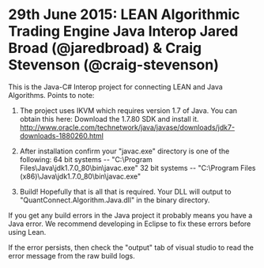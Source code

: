 ﻿29th June 2015: LEAN Algorithmic Trading Engine Java Interop
Jared Broad (@jaredbroad) & Craig Stevenson (@craig-stevenson)
=====
This is the Java-C# Interop project for connecting LEAN and Java Algorithms. Points to note:

1. The project uses IKVM which requires version 1.7 of Java. You can obtain this here: 
Download the 1.7.80 SDK and install it. http://www.oracle.com/technetwork/java/javase/downloads/jdk7-downloads-1880260.html 

2. After installation confirm your "javac.exe" directory is one of the following:
	64 bit systems -- "C:\Program Files\Java\jdk1.7.0_80\bin\javac.exe" 
	32 bit systems -- "C:\Program Files (x86)\Java\jdk1.7.0_80\bin\javac.exe"

3. Build! Hopefully that is all that is required. Your DLL will output to "QuantConnect.Algorithm.Java.dll" in the binary directory.

If you get any build errors in the Java project it probably means you have a Java error. We recommend developing in Eclipse to fix these errors before using Lean.

If the error persists, then check the "output" tab of visual studio to read the error message from the raw build logs.